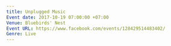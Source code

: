 ```yaml
---
title: Unplugged Music
Event date: 2017-10-19 07:00:00 +07:00
Venue: Bluebirds' Nest
Event URL: https://www.facebook.com/events/128429514483402/
Genre: Live
---
```


